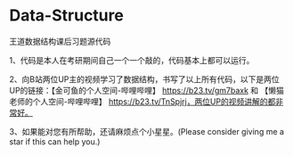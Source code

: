 # Data-Structure
王道数据结构课后习题源代码

1、代码是本人在考研期间自己一个一个敲的，代码基本上都可以运行。  

2、向B站两位UP主的视频学习了数据结构，书写了以上所有代码，以下是两位UP的链接：【金可鱼的个人空间-哔哩哔哩】 https://b23.tv/gm7baxk 和 【懒猫老师的个人空间-哔哩哔哩】 https://b23.tv/TnSpjrj，两位UP的视频讲解的都非常好。  

3、如果能对您有所帮助，还请麻烦点个小星星。(Please consider giving me a star if this can help you.)
